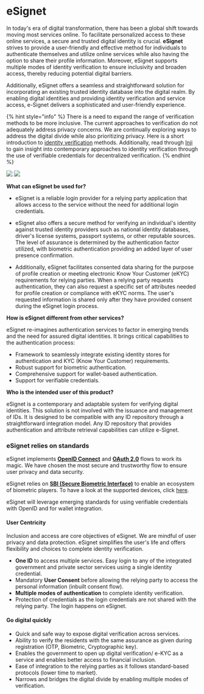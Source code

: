 # eSignet

In today's era of digital transformation, there has been a global shift towards moving most services online. To facilitate personalized access to these online services, a secure and trusted digital identity is crucial. **eSignet** strives to provide a user-friendly and effective method for individuals to authenticate themselves and utilize online services while also having the option to share their profile information. Moreover, eSignet supports multiple modes of identity verification to ensure inclusivity and broaden access, thereby reducing potential digital barriers.

Additionally, eSignet offers a seamless and straightforward solution for incorporating an existing trusted identity database into the digital realm. By enabling digital identities and providing identity verification and service access, e-Signet delivers a sophisticated and user-friendly experience.

{% hint style="info" %}
There is a need to expand the range of verification methods to be more inclusive. The current approaches to verification do not adequately address privacy concerns. We are continually exploring ways to address the digital divide while also prioritizing privacy. Here is a short introduction to  [identity verification](glossary.md#identity-verification) methods. Additionally, read through [Inji](https://docs.mosip.io/inji/) to gain insight into contemporary approaches to identity verification through the use of verifiable credentials for decentralized verification.
{% endhint %}

![](\_images/e-signet-qr.jpg) ![](\_images/e-signet-bio.jpg)

**What can eSignet be used for?**

* eSignet is a reliable login provider for a relying party application that allows access to the service without the need for additional login credentials. 

* eSignet also offers a secure method for verifying an individual's identity against trusted identity providers such as national identity databases, driver's license systems, passport systems, or other reputable sources. The level of assurance is determined by the authentication factor utilized, with biometric authentication providing an added layer of user presence confirmation.

* Additionally, eSignet facilitates consented data sharing for the purpose of profile creation or meeting electronic Know Your Customer (eKYC) requirements for relying parties. When a relying party requests authentication, they can also request a specific set of attributes needed for profile creation or compliance with eKYC norms. The user's requested information is shared only after they have provided consent during the eSignet login process.

**How is eSignet different from other services?**

eSignet re-imagines authentication services to factor in emerging trends and the need for assured digital identities. It brings critical capabilities to the authentication process:

* Framework to seamlessly integrate existing identity stores for authentication and KYC (Know Your Customer) requirements.
* Robust support for biometric authentication.
* Comprehensive support for wallet-based authentication.
* Support for verifiable credentials.

  
**Who is the intended user of this product?**

eSignet is a contemporary and adaptable system for verifying digital identities. This solution is not involved with the issuance and management of IDs. It is designed to be compatible with any ID repository through a straightforward integration model. Any ID repository that provides authentication and attribute retrieval capabilities can utilize e-Signet.

### eSignet relies on standards

eSignet implements [**OpenID Connect**](https://openid.net/connect/) and [**OAuth 2.0**](https://oauth.net/2/) flows to work its magic. We have chosen the most secure and trustworthy flow to ensure user privacy and data security.

eSignet relies on [**SBI (Secure Biometric Interface)**](https://standards.ieee.org/ieee/3167/10925/) to enable an ecosystem of biometric players. To have a look at the supported devices, click [here](https://docs.mosip.io/1.2.0/biometrics/biometric-devices).

eSignet will leverage emerging standards for using verifiable credentials with OpenID and for wallet integration.

#### User Centricity

Inclusion and access are core objectives of eSignet. We are mindful of user privacy and data protection. eSignet simplifies the user's life and offers flexibility and choices to complete identity verification.

* **One ID** to access multiple services. Easy login to any of the integrated government and private sector services using a single identity credential.
* Mandatory **User Consent** before allowing the relying party to access the personal information (inbuilt consent flow).
* **Multiple modes of authentication** to complete identity verification.
* Protection of credentials as the login credentials are not shared with the relying party. The login happens on eSignet.

#### Go digital quickly

* Quick and safe way to expose digital verification across services.
* Ability to verify the residents with the same assurance as given during registration (OTP, Biometric, Cryptographic key).
* Enables the government to open up digital verification/ e-KYC as a service and enables better access to financial inclusion.
* Ease of integration to the relying parties as it follows standard-based protocols (lower time to market).
* Narrows and bridges the digital divide by enabling multiple modes of verification.
